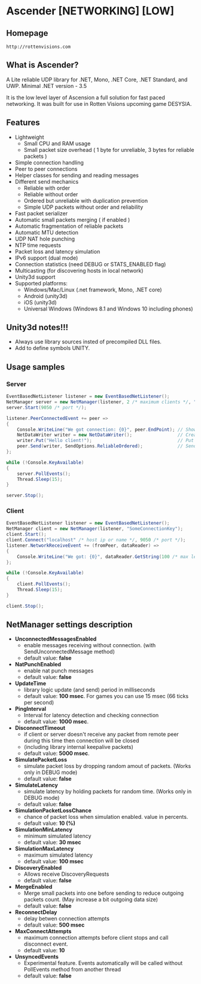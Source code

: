 Ascender [NETWORKING] [LOW]
========

## Homepage

	http://rottenvisions.com

## What is Ascender?

A Lite reliable UDP library for .NET, Mono, .NET Core, .NET Standard, and UWP.
Minimal .NET version - 3.5

It is the low level layer of Ascension a full solution for fast paced networking. It was built for use
in Rotten Visions upcoming game DESYSIA.

## Features

* Lightweight
  * Small CPU and RAM usage
  * Small packet size overhead ( 1 byte for unreliable, 3 bytes for reliable packets )
* Simple connection handling
* Peer to peer connections
* Helper classes for sending and reading messages
* Different send mechanics
  * Reliable with order
  * Reliable without order
  * Ordered but unreliable with duplication prevention
  * Simple UDP packets without order and reliability
* Fast packet serializer
* Automatic small packets merging ( if enabled )
* Automatic fragmentation of reliable packets
* Automatic MTU detection
* UDP NAT hole punching
* NTP time requests
* Packet loss and latency simulation
* IPv6 support (dual mode)
* Connection statistics (need DEBUG or STATS_ENABLED flag)
* Multicasting (for discovering hosts in local network)
* Unity3d support
* Supported platforms:
  * Windows/Mac/Linux (.net framework, Mono, .NET core)
  * Android (unity3d)
  * iOS (unity3d)
  * Universal Windows (Windows 8.1 and Windows 10 including phones)

## Unity3d notes!!!
* Always use library sources insted of precompiled DLL files.
* Add to define symbols UNITY.

## Usage samples

### Server
```csharp
EventBasedNetListener listener = new EventBasedNetListener();
NetManager server = new NetManager(listener, 2 /* maximum clients */, "SomeConnectionKey");
server.Start(9050 /* port */);

listener.PeerConnectedEvent += peer =>
{
    Console.WriteLine("We got connection: {0}", peer.EndPoint); // Show peer ip
    NetDataWriter writer = new NetDataWriter();                 // Create writer class
    writer.Put("Hello client!");                                // Put some string
    peer.Send(writer, SendOptions.ReliableOrdered);             // Send with reliability
};

while (!Console.KeyAvailable)
{
    server.PollEvents();
    Thread.Sleep(15);
}

server.Stop();
```
### Client
```csharp
EventBasedNetListener listener = new EventBasedNetListener();
NetManager client = new NetManager(listener, "SomeConnectionKey");
client.Start();
client.Connect("localhost" /* host ip or name */, 9050 /* port */);
listener.NetworkReceiveEvent += (fromPeer, dataReader) =>
{
    Console.WriteLine("We got: {0}", dataReader.GetString(100 /* max length of string */));
};

while (!Console.KeyAvailable)
{
    client.PollEvents();
    Thread.Sleep(15);
}

client.Stop();
```

## NetManager settings description

* **UnconnectedMessagesEnabled**
  * enable messages receiving without connection. (with SendUnconnectedMessage method)
  * default value: **false**
* **NatPunchEnabled**
  * enable nat punch messages
  * default value: **false**
* **UpdateTime**
  * library logic update (and send) period in milliseconds
  * default value: **100 msec**. For games you can use 15 msec (66 ticks per second)
* **PingInterval**
  * Interval for latency detection and checking connection
  * default value: **1000 msec**.
* **DisconnectTimeout**
  * if client or server doesn't receive any packet from remote peer during this time then connection will be closed
  * (including library internal keepalive packets)
  * default value: **5000 msec**.
* **SimulatePacketLoss**
  * simulate packet loss by dropping random amout of packets. (Works only in DEBUG mode)
  * default value: **false**
* **SimulateLatency**
  * simulate latency by holding packets for random time. (Works only in DEBUG mode)
  * default value: **false**
* **SimulationPacketLossChance**
  * chance of packet loss when simulation enabled. value in percents.
  * default value: **10 (%)**
* **SimulationMinLatency**
  * minimum simulated latency
  * default value: **30 msec**
* **SimulationMaxLatency**
  * maximum simulated latency
  * default value: **100 msec**
* **DiscoveryEnabled**
  * Allows receive DiscoveryRequests
  * default value: **false**
* **MergeEnabled**
  * Merge small packets into one before sending to reduce outgoing packets count. (May increase a bit outgoing data size)
  * default value: **false**
* **ReconnectDelay**
  * delay betwen connection attempts
  * default value: **500 msec**
* **MaxConnectAttempts**
  * maximum connection attempts before client stops and call disconnect event.
  * default value: **10**
* **UnsyncedEvents**
  * Experimental feature. Events automatically will be called without PollEvents method from another thread
  * default value: **false**
